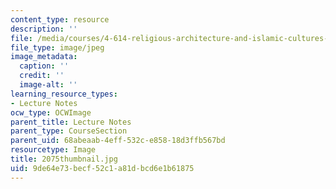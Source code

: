 ```yaml
---
content_type: resource
description: ''
file: /media/courses/4-614-religious-architecture-and-islamic-cultures-fall-2002/9de64e73becf52c1a81dbcd6e1b61875_2075thumbnail.jpg
file_type: image/jpeg
image_metadata:
  caption: ''
  credit: ''
  image-alt: ''
learning_resource_types:
- Lecture Notes
ocw_type: OCWImage
parent_title: Lecture Notes
parent_type: CourseSection
parent_uid: 68abeaab-4eff-532c-e858-18d3ffb567bd
resourcetype: Image
title: 2075thumbnail.jpg
uid: 9de64e73-becf-52c1-a81d-bcd6e1b61875
---
```

